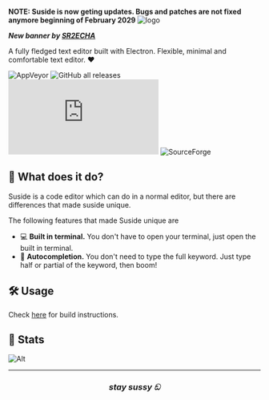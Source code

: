 <strong>NOTE: Suside is now geting updates. Bugs and patches are not fixed anymore beginning of February 2029</strong>
![logo](assets/large_logo.svg)

***New banner by [SR2ECHA](https://github.com/sr2echa)***

A fully fledged text editor built with Electron.
Flexible, minimal and comfortable text editor. ❤️
<br>

![AppVeyor](https://img.shields.io/appveyor/build/zeankundev/suside?style=for-the-badge)
![GitHub all releases](https://img.shields.io/github/downloads/zeankundev/suside/total?style=for-the-badge)
![GitHub release (latest by date and asset)](https://img.shields.io/github/downloads/zeankundev/suside/1.4.4/suside_1.4.4_amd64.deb?style=for-the-badge)
![SourceForge](https://img.shields.io/sourceforge/dm/suside?color=green&style=for-the-badge)

## 🤔 What does it do? 
Suside is a code editor which can do in a normal editor, but there are
differences that made suside unique.

The following features that made Suside unique are
* 💻 **Built in terminal.** You don't have to open your terminal, just open the built in terminal.
* 📓 **Autocompletion.** You don't need to type the full keyword. Just type half or partial of the keyword, then boom!

## 🛠️ Usage 
Check [here](https://github.com/zeankundev/suside/blob/main/BUILDING.md) for build instructions.

## 🚀 Stats
![Alt](https://repobeats.axiom.co/api/embed/77ea50c4ee31e4f0d017efb7d40a6f4080481643.svg "Repobeats analytics image")

---

<h3 align="center"><i>
	stay sussy ඞ
	</i></h3>
